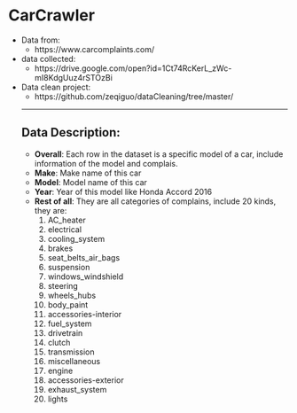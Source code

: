 # CarCrawler

<ul>
          <li>Data from:
                    <ul><li> https://www.carcomplaints.com/</li></ul>
          </li>
          <li>data collected:
                    <ul><li>https://drive.google.com/open?id=1Ct74RcKerL_zWc-mI8KdgUuz4rSTOzBi</li></ul>
          </li>
          <li>Data clean project:
                    <ul><li>https://github.com/zeqiguo/dataCleaning/tree/master/</li>
          </li>
</ul>


------------------

## Data Description:
   - **Overall**:
       Each row in the dataset is a specific model of a car, include information of the model and complais.
   - **Make**:
       Make name of this car
   - **Model**:
       Model name of this car
   - **Year**:
       Year of this model 
       like Honda Accord 2016
   - **Rest of all**:
       They are all categories of complains, include 20 kinds, they are: 
       1. AC_heater
       2. electrical
       3. cooling_system
       4. brakes
       5. seat_belts_air_bags
       6. suspension
       7. windows_windshield
       8. steering 
       9. wheels_hubs
       10. body_paint
       11. accessories-interior
       12. fuel_system
       13. drivetrain
       14. clutch
       15. transmission
       16. miscellaneous
       17. engine
       18. accessories-exterior
       19. exhaust_system
       20. lights
